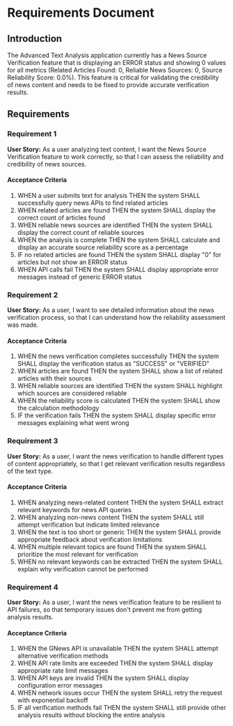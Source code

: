 # Requirements Document

## Introduction

The Advanced Text Analysis application currently has a News Source Verification feature that is displaying an ERROR status and showing 0 values for all metrics (Related Articles Found: 0, Reliable News Sources: 0, Source Reliability Score: 0.0%). This feature is critical for validating the credibility of news content and needs to be fixed to provide accurate verification results.

## Requirements

### Requirement 1

**User Story:** As a user analyzing text content, I want the News Source Verification feature to work correctly, so that I can assess the reliability and credibility of news sources.

#### Acceptance Criteria

1. WHEN a user submits text for analysis THEN the system SHALL successfully query news APIs to find related articles
2. WHEN related articles are found THEN the system SHALL display the correct count of articles found
3. WHEN reliable news sources are identified THEN the system SHALL display the correct count of reliable sources
4. WHEN the analysis is complete THEN the system SHALL calculate and display an accurate source reliability score as a percentage
5. IF no related articles are found THEN the system SHALL display "0" for articles but not show an ERROR status
6. WHEN API calls fail THEN the system SHALL display appropriate error messages instead of generic ERROR status

### Requirement 2

**User Story:** As a user, I want to see detailed information about the news verification process, so that I can understand how the reliability assessment was made.

#### Acceptance Criteria

1. WHEN the news verification completes successfully THEN the system SHALL display the verification status as "SUCCESS" or "VERIFIED"
2. WHEN articles are found THEN the system SHALL show a list of related articles with their sources
3. WHEN reliable sources are identified THEN the system SHALL highlight which sources are considered reliable
4. WHEN the reliability score is calculated THEN the system SHALL show the calculation methodology
5. IF the verification fails THEN the system SHALL display specific error messages explaining what went wrong

### Requirement 3

**User Story:** As a user, I want the news verification to handle different types of content appropriately, so that I get relevant verification results regardless of the text type.

#### Acceptance Criteria

1. WHEN analyzing news-related content THEN the system SHALL extract relevant keywords for news API queries
2. WHEN analyzing non-news content THEN the system SHALL still attempt verification but indicate limited relevance
3. WHEN the text is too short or generic THEN the system SHALL provide appropriate feedback about verification limitations
4. WHEN multiple relevant topics are found THEN the system SHALL prioritize the most relevant for verification
5. WHEN no relevant keywords can be extracted THEN the system SHALL explain why verification cannot be performed

### Requirement 4

**User Story:** As a user, I want the news verification feature to be resilient to API failures, so that temporary issues don't prevent me from getting analysis results.

#### Acceptance Criteria

1. WHEN the GNews API is unavailable THEN the system SHALL attempt alternative verification methods
2. WHEN API rate limits are exceeded THEN the system SHALL display appropriate rate limit messages
3. WHEN API keys are invalid THEN the system SHALL display configuration error messages
4. WHEN network issues occur THEN the system SHALL retry the request with exponential backoff
5. IF all verification methods fail THEN the system SHALL still provide other analysis results without blocking the entire analysis